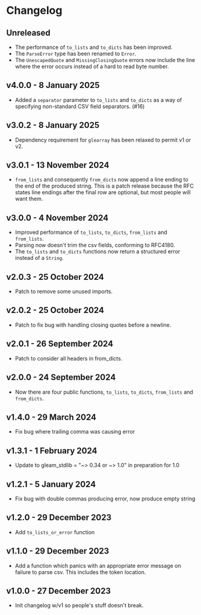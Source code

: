 # Changelog

## Unreleased
- The performance of `to_lists` and `to_dicts` has been improved.
- The `ParseError` type has been renamed to `Error`.
- The `UnescapedQuote` and `MissingClosingQuote` errors now include the line
  where the error occurs instead of a hard to read byte number.

## v4.0.0 - 8 January 2025
- Added a `separator` parameter to `to_lists` and `to_dicts` as a way of specifying
  non-standard CSV field separators. (#16)

## v3.0.2 - 8 January 2025
- Dependency requirement for `glearray` has been relaxed to permit v1 or v2.

## v3.0.1 - 13 November 2024
- `from_lists` and consequently `from_dicts` now append a line ending to the end
  of the produced string. This is a patch release because the RFC states line endings
  after the final row are optional, but most people will want them.

## v3.0.0 - 4 November 2024
- Improved performance of `to_lists`, `to_dicts`, `from_lists` and `from_lists`.
- Parsing now doesn't trim the csv fields, conforming to RFC4180.
- The `to_lists` and `to_dicts` functions now return a structured error instead
  of a `String`.

## v2.0.3 - 25 October 2024
- Patch to remove some unused imports.

## v2.0.2 - 25 October 2024
- Patch to fix bug with handling closing quotes before a newline.

## v2.0.1 - 26 September 2024
- Patch to consider all headers in from_dicts.

## v2.0.0 - 24 September 2024
- Now there are four public functions, `to_lists`, `to_dicts`, `from_lists` and `from_dicts`.

## v1.4.0 - 29 March 2024
- Fix bug where trailing comma was causing error

## v1.3.1 - 1 February 2024
- Update to gleam_stdlib = "~> 0.34 or ~> 1.0" in preparation for 1.0

## v1.2.1 - 5 January 2024
- Fix bug with double commas producing error, now produce empty string

## v1.2.0 - 29 December 2023
- Add `to_lists_or_error` function

## v1.1.0 - 29 December 2023
- Add a function which panics with an appropriate error message on failure to 
  parse csv. This includes the token location.

## v1.0.0 - 27 December 2023
- Init changelog w/v1 so people's stuff doesn't break.
